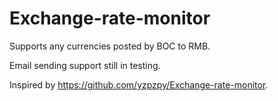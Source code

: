 # Exchange-rate-monitor

Supports any currencies posted by BOC to RMB.

Email sending support still in testing.

Inspired by https://github.com/yzpzpy/Exchange-rate-monitor. 
